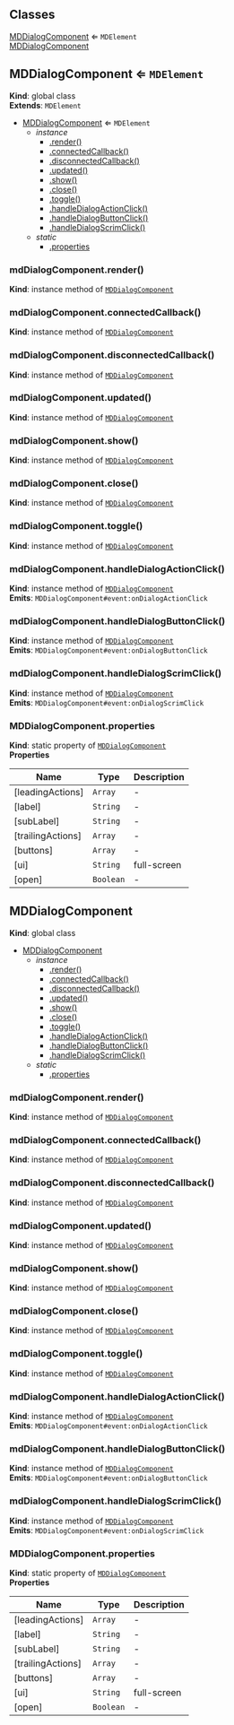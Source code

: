 ## Classes

<dl>
<dt><a href="#MDDialogComponent">MDDialogComponent</a> ⇐ <code>MDElement</code></dt>
<dd></dd>
<dt><a href="#MDDialogComponent">MDDialogComponent</a></dt>
<dd></dd>
</dl>

<a name="MDDialogComponent"></a>

## MDDialogComponent ⇐ <code>MDElement</code>
**Kind**: global class  
**Extends**: <code>MDElement</code>  

* [MDDialogComponent](#MDDialogComponent) ⇐ <code>MDElement</code>
    * _instance_
        * [.render()](#MDDialogComponent+render)
        * [.connectedCallback()](#MDDialogComponent+connectedCallback)
        * [.disconnectedCallback()](#MDDialogComponent+disconnectedCallback)
        * [.updated()](#MDDialogComponent+updated)
        * [.show()](#MDDialogComponent+show)
        * [.close()](#MDDialogComponent+close)
        * [.toggle()](#MDDialogComponent+toggle)
        * [.handleDialogActionClick()](#MDDialogComponent+handleDialogActionClick)
        * [.handleDialogButtonClick()](#MDDialogComponent+handleDialogButtonClick)
        * [.handleDialogScrimClick()](#MDDialogComponent+handleDialogScrimClick)
    * _static_
        * [.properties](#MDDialogComponent.properties)

<a name="MDDialogComponent+render"></a>

### mdDialogComponent.render()
**Kind**: instance method of [<code>MDDialogComponent</code>](#MDDialogComponent)  
<a name="MDDialogComponent+connectedCallback"></a>

### mdDialogComponent.connectedCallback()
**Kind**: instance method of [<code>MDDialogComponent</code>](#MDDialogComponent)  
<a name="MDDialogComponent+disconnectedCallback"></a>

### mdDialogComponent.disconnectedCallback()
**Kind**: instance method of [<code>MDDialogComponent</code>](#MDDialogComponent)  
<a name="MDDialogComponent+updated"></a>

### mdDialogComponent.updated()
**Kind**: instance method of [<code>MDDialogComponent</code>](#MDDialogComponent)  
<a name="MDDialogComponent+show"></a>

### mdDialogComponent.show()
**Kind**: instance method of [<code>MDDialogComponent</code>](#MDDialogComponent)  
<a name="MDDialogComponent+close"></a>

### mdDialogComponent.close()
**Kind**: instance method of [<code>MDDialogComponent</code>](#MDDialogComponent)  
<a name="MDDialogComponent+toggle"></a>

### mdDialogComponent.toggle()
**Kind**: instance method of [<code>MDDialogComponent</code>](#MDDialogComponent)  
<a name="MDDialogComponent+handleDialogActionClick"></a>

### mdDialogComponent.handleDialogActionClick()
**Kind**: instance method of [<code>MDDialogComponent</code>](#MDDialogComponent)  
**Emits**: <code>MDDialogComponent#event:onDialogActionClick</code>  
<a name="MDDialogComponent+handleDialogButtonClick"></a>

### mdDialogComponent.handleDialogButtonClick()
**Kind**: instance method of [<code>MDDialogComponent</code>](#MDDialogComponent)  
**Emits**: <code>MDDialogComponent#event:onDialogButtonClick</code>  
<a name="MDDialogComponent+handleDialogScrimClick"></a>

### mdDialogComponent.handleDialogScrimClick()
**Kind**: instance method of [<code>MDDialogComponent</code>](#MDDialogComponent)  
**Emits**: <code>MDDialogComponent#event:onDialogScrimClick</code>  
<a name="MDDialogComponent.properties"></a>

### MDDialogComponent.properties
**Kind**: static property of [<code>MDDialogComponent</code>](#MDDialogComponent)  
**Properties**

| Name | Type | Description |
| --- | --- | --- |
| [leadingActions] | <code>Array</code> | - |
| [label] | <code>String</code> | - |
| [subLabel] | <code>String</code> | - |
| [trailingActions] | <code>Array</code> | - |
| [buttons] | <code>Array</code> | - |
| [ui] | <code>String</code> | full-screen |
| [open] | <code>Boolean</code> | - |

<a name="MDDialogComponent"></a>

## MDDialogComponent
**Kind**: global class  

* [MDDialogComponent](#MDDialogComponent)
    * _instance_
        * [.render()](#MDDialogComponent+render)
        * [.connectedCallback()](#MDDialogComponent+connectedCallback)
        * [.disconnectedCallback()](#MDDialogComponent+disconnectedCallback)
        * [.updated()](#MDDialogComponent+updated)
        * [.show()](#MDDialogComponent+show)
        * [.close()](#MDDialogComponent+close)
        * [.toggle()](#MDDialogComponent+toggle)
        * [.handleDialogActionClick()](#MDDialogComponent+handleDialogActionClick)
        * [.handleDialogButtonClick()](#MDDialogComponent+handleDialogButtonClick)
        * [.handleDialogScrimClick()](#MDDialogComponent+handleDialogScrimClick)
    * _static_
        * [.properties](#MDDialogComponent.properties)

<a name="MDDialogComponent+render"></a>

### mdDialogComponent.render()
**Kind**: instance method of [<code>MDDialogComponent</code>](#MDDialogComponent)  
<a name="MDDialogComponent+connectedCallback"></a>

### mdDialogComponent.connectedCallback()
**Kind**: instance method of [<code>MDDialogComponent</code>](#MDDialogComponent)  
<a name="MDDialogComponent+disconnectedCallback"></a>

### mdDialogComponent.disconnectedCallback()
**Kind**: instance method of [<code>MDDialogComponent</code>](#MDDialogComponent)  
<a name="MDDialogComponent+updated"></a>

### mdDialogComponent.updated()
**Kind**: instance method of [<code>MDDialogComponent</code>](#MDDialogComponent)  
<a name="MDDialogComponent+show"></a>

### mdDialogComponent.show()
**Kind**: instance method of [<code>MDDialogComponent</code>](#MDDialogComponent)  
<a name="MDDialogComponent+close"></a>

### mdDialogComponent.close()
**Kind**: instance method of [<code>MDDialogComponent</code>](#MDDialogComponent)  
<a name="MDDialogComponent+toggle"></a>

### mdDialogComponent.toggle()
**Kind**: instance method of [<code>MDDialogComponent</code>](#MDDialogComponent)  
<a name="MDDialogComponent+handleDialogActionClick"></a>

### mdDialogComponent.handleDialogActionClick()
**Kind**: instance method of [<code>MDDialogComponent</code>](#MDDialogComponent)  
**Emits**: <code>MDDialogComponent#event:onDialogActionClick</code>  
<a name="MDDialogComponent+handleDialogButtonClick"></a>

### mdDialogComponent.handleDialogButtonClick()
**Kind**: instance method of [<code>MDDialogComponent</code>](#MDDialogComponent)  
**Emits**: <code>MDDialogComponent#event:onDialogButtonClick</code>  
<a name="MDDialogComponent+handleDialogScrimClick"></a>

### mdDialogComponent.handleDialogScrimClick()
**Kind**: instance method of [<code>MDDialogComponent</code>](#MDDialogComponent)  
**Emits**: <code>MDDialogComponent#event:onDialogScrimClick</code>  
<a name="MDDialogComponent.properties"></a>

### MDDialogComponent.properties
**Kind**: static property of [<code>MDDialogComponent</code>](#MDDialogComponent)  
**Properties**

| Name | Type | Description |
| --- | --- | --- |
| [leadingActions] | <code>Array</code> | - |
| [label] | <code>String</code> | - |
| [subLabel] | <code>String</code> | - |
| [trailingActions] | <code>Array</code> | - |
| [buttons] | <code>Array</code> | - |
| [ui] | <code>String</code> | full-screen |
| [open] | <code>Boolean</code> | - |

